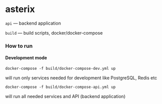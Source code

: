 # asterix

`api` — backend application

`build` — build scripts, docker/docker-compose

### How to run

#### Development mode

`docker-compose -f build/docker-compose-dev.yml up`

will run only services needed for development like PostgreSQL, Redis etc

`docker-compose -f build/docker-compose-api.yml up`

will run all needed services and API (backend application)